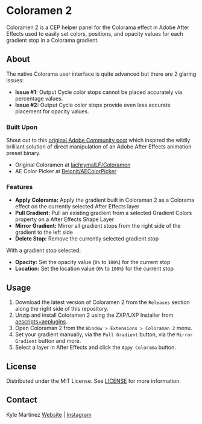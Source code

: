 # Coloramen 2

Coloramen 2 is a CEP helper panel for the Colorama effect in Adobe After Effects used to easily set colors, positions, and opacity values for each gradient stop in a Colorama gradient.

## About

The native Colorama user interface is quite advanced but there are 2 glaring issues:

* **Issue #1:** Output Cycle color stops cannot be placed accurately via percentage values.
* **Issue #2:** Output Cycle color stops provide even less accurate placement for opacity values.

### Built Upon

Shout out to this [original Adobe Community post](https://community.adobe.com/t5/after-effects-discussions/change-colorama-colors-via-scripting/m-p/10392133) which inspired the wildly brilliant solution of direct manipulation of an Adobe After Effects animation preset binary.

* Original Coloramen at [lachrymalLF/Coloramen](https://github.com/lachrymaLF/Coloramen)
* AE Color Picker at [Belonit/AEColorPicker](https://github.com/Belonit/AEColorPicker)

### Features

* **Apply Colorama:** Apply the gradient built in Coloraman 2 as a Colorama effect on the currently selected After Effects layer
* **Pull Gradient:** Pull an existing gradient from a selected Gradient Colors property on a After Effects Shape Layer
* **Mirror Gradient:** Mirror all gradient stops from the right side of the gradient to the left side
* **Delete Stop:** Remove the currently selected gradient stop

With a gradient stop selected:
* **Opacity:** Set the opacity value (`0%` to `100%`) for the current stop
* **Location:** Set the location value (`0%` to `100%`) for the current stop

## Usage

1. Download the latest version of Coloramen 2 from the `Releases` section along the right side of this repository.
2. Unzip and install Coloramen 2 using the ZXP/UXP Installer from [aescripts+aeplugins](https://aescripts.com/learn/zxp-installer/).
3. Open Coloraman 2 from the `Window > Extensions > Coloraman 2` menu.
4. Set your gradient manually, via the `Pull Gradient` button, via the `Mirror Gradient` button and more.
5. Select a layer in After Effects and click the `Appy Colorama` button.

## License

Distributed under the MIT License. See [LICENSE](/LICENSE) for more information.

## Contact
Kyle Martinez
[Website](https://www.kyle-martinez.com/) | [Instagram](https://www.instagram.com/kyletmartinez/)
